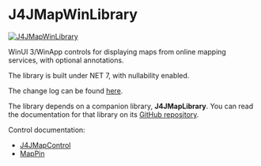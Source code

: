 # J4JMapWinLibrary

[![J4JMapWinLibrary](https://img.shields.io/nuget/v/J4JSoftware.J4JMapWinLibrary?style=flat-square)](https://www.nuget.org/packages/J4JSoftware.J4JMapWinLibrary/)

WinUI 3/WinApp controls for displaying maps from online mapping services, with optional annotations.

The library is built under NET 7, with nullability enabled.

The change log can be found [here](changes.md).

The library depends on a companion library, **J4JMapLibrary**. You can read the documentation for that library on its [GitHub repository](https://github.com/markolbert/J4JMapControl/tree/main/J4JMapLibrary).

Control documentation:

- [J4JMapControl](map-control.md)
- [MapPin](map-pin.md)
